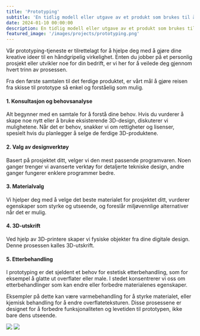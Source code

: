 ```yaml
---
title: 'Prototyping'
subtitle: 'En tidlig modell eller utgave av et produkt som brukes til å teste og forbedre designet'
date: 2024-01-10 00:00:00
description: En tidlig modell eller utgave av et produkt som brukes til å teste og forbedre designet
featured_image: '/images/projects/prototyping.png'
---
```


Vår prototyping-tjeneste er tilrettelagt for å hjelpe deg med å gjøre dine kreative ideer til en håndgripelig virkelighet. Enten du jobber på et personlig prosjekt eller utvikler noe for din bedrift, er vi her for å veilede deg gjennom hvert trinn av prosessen.

Fra den første samtalen til det ferdige produktet, er vårt mål å gjøre reisen fra skisse til prototype så enkel og forståelig som mulig.

#### 1. Konsultasjon og behovsanalyse
Alt begynner med en samtale for å forstå dine behov. Hvis du vurderer å skape noe nytt eller å bruke eksisterende 3D-design, diskuterer vi mulighetene.
        Når det er behov, snakker vi om rettigheter og lisenser, spesielt hvis du planlegger å selge de ferdige 3D-produktene.

#### 2. Valg av designverktøy
Basert på prosjektet ditt, velger vi den mest passende programvaren. Noen ganger trenger vi avanserte verktøy for detaljerte tekniske design, andre ganger fungerer enklere programmer bedre.

#### 3. Materialvalg
Vi hjelper deg med å velge det beste materialet for prosjektet ditt, vurderer egenskaper som styrke og utseende, og foreslår miljøvennlige alternativer når det er mulig.

#### 4. 3D-utskrift
Ved hjelp av 3D-printere skaper vi fysiske objekter fra dine digitale design. Denne prosessen kalles 3D-utskrift.

#### 5. Etterbehandling
I prototyping er det sjeldent et behov for estetisk etterbehandling, som for eksempel å glatte ut overflater eller male. I stedet konsentrerer vi oss om etterbehandlinger som kan endre eller forbedre materialenes egenskaper.

Eksempler på dette kan være varmebehandling for å styrke materialet, eller kjemisk behandling for å endre overflateteksturen. Disse prosessene er designet for å forbedre funksjonaliteten og levetiden til prototypen, ikke bare dens utseende.


<div class="gallery" data-columns="3">
    <img src="{{site.baseurl}}/images/projects/prototyping/GPS adapter.png">
    <img src="{{site.baseurl}}/images/projects/prototyping/Shaft grommets.png">
</div>

